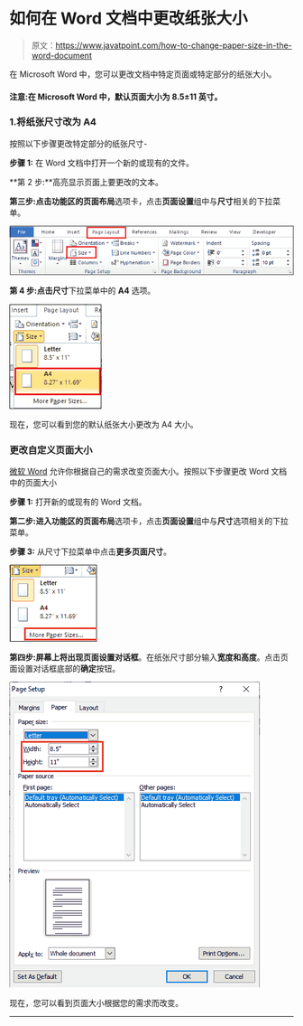 # 如何在 Word 文档中更改纸张大小

> 原文：<https://www.javatpoint.com/how-to-change-paper-size-in-the-word-document>

在 Microsoft Word 中，您可以更改文档中特定页面或特定部分的纸张大小。

#### 注意:在 Microsoft Word 中，默认页面大小为 8.5±11 英寸。

### 1.将纸张尺寸改为 A4

按照以下步骤更改特定部分的纸张尺寸-

**步骤 1:** 在 Word 文档中打开一个新的或现有的文件。

**第 2 步:**高亮显示页面上要更改的文本。

**第三步:**点击功能区的**页面布局**选项卡，点击**页面设置**组中与**尺寸**相关的下拉菜单。

![How to change paper size in the Word document](img/9d22bf47b239e003d76a574ddd59ba42.png)

**第 4 步:**点击**尺寸**下拉菜单中的 **A4** 选项。

![How to change paper size in the Word document](img/b30a5a7600332afd6552c417ce711616.png)

现在，您可以看到您的默认纸张大小更改为 A4 大小。

### 更改自定义页面大小

[微软 Word](https://www.javatpoint.com/ms-word-tutorial) 允许你根据自己的需求改变页面大小。按照以下步骤更改 Word 文档中的页面大小

**步骤 1:** 打开新的或现有的 Word 文档。

**第二步:**进入功能区的**页面布局**选项卡，点击**页面设置**组中与**尺寸**选项相关的下拉菜单。

**步骤 3:** 从尺寸下拉菜单中点击**更多页面尺寸**。

![How to change paper size in the Word document](img/10e019f3e1e77e804a5c8229218bb563.png)

**第四步:**屏幕上将出现**页面设置对话框**。在纸张尺寸部分输入**宽度和高度**。点击页面设置对话框底部的**确定**按钮。

![How to change paper size in the Word document](img/9a24e208056c9b67f8be05d4c1d31579.png)

现在，您可以看到页面大小根据您的需求而改变。

* * *